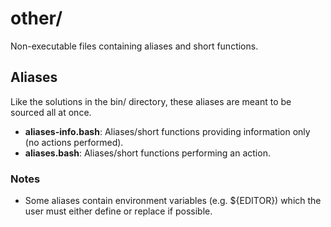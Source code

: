 
# other/

Non-executable files containing aliases and short functions.

## Aliases

Like the solutions in the bin/ directory, these aliases are meant to be sourced all at once.

* **aliases-info.bash**: Aliases/short functions providing information only (no actions performed).
* **aliases.bash**: Aliases/short functions performing an action.

### Notes

* Some aliases contain environment variables (e.g. ${EDITOR}) which the user must either define or replace if possible.
